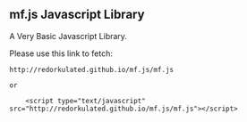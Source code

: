 ## mf.js Javascript Library

A Very Basic Javascript Library.

Please use this link to fetch:

	http://redorkulated.github.io/mf.js/mf.js

	or

		<script type="text/javascript" src="http://redorkulated.github.io/mf.js/mf.js"></script>
